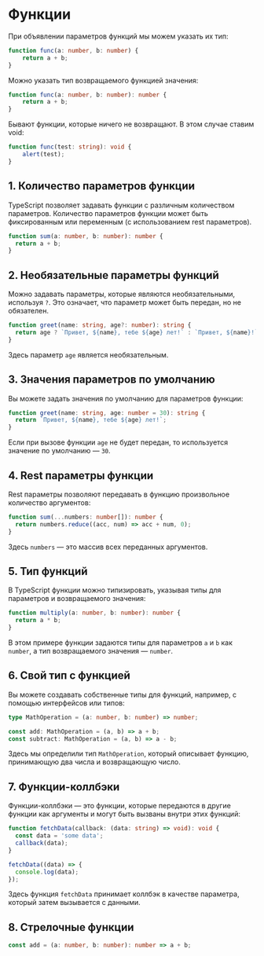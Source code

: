 # Функции
При объявлении параметров функций мы можем указать их тип:
```typescript
function func(a: number, b: number) {
	return a + b;
}
```

Можно указать тип возвращаемого функцией значения:
```typescript
function func(a: number, b: number): number {
	return a + b;
}
```

Бывают функции, которые ничего не возвращают. В этом случае ставим void:
```typescript
function func(test: string): void {
	alert(test);
}
```

## 1. Количество параметров функции
TypeScript позволяет задавать функции с различным количеством параметров. Количество параметров функции может быть фиксированным или переменным (с использованием rest параметров).

```typescript
function sum(a: number, b: number): number {
  return a + b;
}
```

## 2. Необязательные параметры функций
Можно задавать параметры, которые являются необязательными, используя `?`. Это означает, что параметр может быть передан, но не обязателен.

```typescript
function greet(name: string, age?: number): string {
  return age ? `Привет, ${name}, тебе ${age} лет!` : `Привет, ${name}!`;
}
```
Здесь параметр `age` является необязательным.

## 3. Значения параметров по умолчанию
Вы можете задать значения по умолчанию для параметров функции:
```typescript
function greet(name: string, age: number = 30): string {
  return `Привет, ${name}, тебе ${age} лет!`;
}
```
Если при вызове функции `age` не будет передан, то используется значение по умолчанию — `30`.

## 4. Rest параметры функции
Rest параметры позволяют передавать в функцию произвольное количество аргументов:
```typescript
function sum(...numbers: number[]): number {
  return numbers.reduce((acc, num) => acc + num, 0);
}
```
Здесь `numbers` — это массив всех переданных аргументов.

## 5. Тип функций
В TypeScript функции можно типизировать, указывая типы для параметров и возвращаемого значения:
```typescript
function multiply(a: number, b: number): number {
  return a * b;
}
```
В этом примере функции задаются типы для параметров `a` и `b` как `number`, а тип возвращаемого значения — `number`.

## 6. Свой тип с функцией
Вы можете создавать собственные типы для функций, например, с помощью интерфейсов или типов:
```typescript
type MathOperation = (a: number, b: number) => number;

const add: MathOperation = (a, b) => a + b;
const subtract: MathOperation = (a, b) => a - b;
```

Здесь мы определили тип `MathOperation`, который описывает функцию, принимающую два числа и возвращающую число.

## 7. Функции-коллбэки
Функции-коллбэки — это функции, которые передаются в другие функции как аргументы и могут быть вызваны внутри этих функций:
```typescript
function fetchData(callback: (data: string) => void): void {
  const data = 'some data';
  callback(data);
}

fetchData((data) => {
  console.log(data);
});
```

Здесь функция `fetchData` принимает коллбэк в качестве параметра, который затем вызывается с данными.

## 8. Стрелочные функции
```typescript
const add = (a: number, b: number): number => a + b;
```
